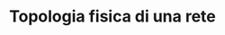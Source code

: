 ---
title: Topologia fisica di una rete
weight: 40
type: lecture
summary: "Il modo in cui i dispositivi di una rete sono collegati tra loro viene detto topologia della rete."
draft: true
---